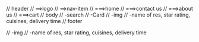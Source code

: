// header
//  ==>logo
//  ==>nav-item
// ===>home
// ===>contact us
//  ===>about us
//  ===>cart
//  body
//     -search
//     -Card
//        -img
//        -name of res, star rating, cuisines, delivery time
//  footer

//        -img
//        -name of res, star rating, cuisines, delivery time
